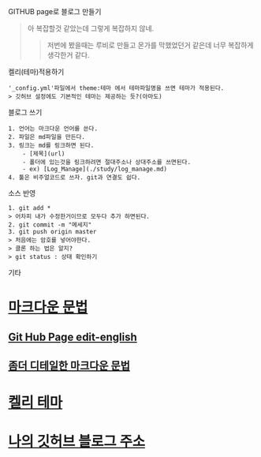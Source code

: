GITHUB page로 블로그 만들기 
> 아 복잡할것 같았는데 그렇게 복잡하지 않네.
>> 저번에 봤을때는 루비로 만들고 몬가를 막했었던거 같은데 너무 복잡하게 생각한거 같다.

켈리(테마)적용하기
```
'_config.yml'파일에서 theme:테마 에서 테마파일명을 쓰면 테마가 적용된다.
> 깃허브 설정에도 기본적인 테마는 제공하는 듯?(아마도)
```

블로그 쓰기
```
1. 언어는 마크다운 언어를 쓴다.
2. 파일은 md파일을 만든다.
3. 링크는 md를 링크하면 된다. 
    - [제목](url) 
    - 폴더에 있는것을 링크하려면 절대주소나 상대주소를 쓰면된다.
    - ex) [Log_Manage](./study/log_manage.md)
4. 툴은 비주얼코드로 쓰자. git과 연결도 쉽다.

```

소스 반영
```
1. git add *
> 어차피 내가 수정한거이므로 모두다 추가 하면된다.
2. git commit -m "메세지"
3. git push origin master
> 처음에는 암호를 넣어야한다.
> 클론 하는 법은 알지?
> git status : 상태 확인하기
```

기타
# [마크다운 문법](https://gist.github.com/ihoneymon/652be052a0727ad59601)
## [Git Hub Page edit-english](./ref/github_page.md)
## [좀더 디테일한 마크다운 문법](https://heropy.blog/2017/09/30/markdown/)
# [켈리 테마](https://github.com/topics/jekyll-theme)
# [나의 깃허브 블로그 주소](https://dbheart.github.io/blog/)
